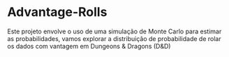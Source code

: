 # Advantage-Rolls
Este projeto envolve o uso de uma simulação de Monte Carlo para estimar as probabilidades, vamos explorar a distribuição de probabilidade de rolar os dados com vantagem em Dungeons &amp; Dragons (D&amp;D)

